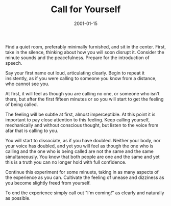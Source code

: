 ﻿---
layout: default
title: "Call for Yourself"
artist: "Roger-Pol Droit"
description: "from <i>101 Expériences de Philosophie Quotidienne</i> | <i>Translated from French</i>"
group: "Solo"
date: 2001-01-15
indexed: 2018-06-04
---
Find a quiet room, preferably minimally furnished, and sit in the center. First, take in the silence, thinking about how you will soon disrupt it. Consider the minute sounds and the peacefulness. Prepare for the introduction of speech.

Say your first name out loud, articulating clearly. Begin to repeat it insistently, as if you were calling to someone you know from a distance, who cannot see you.

At first, it will feel as though you are calling no one, or someone who isn't there, but after the first fifteen minutes or so you will start to get the feeling of being called.

The feeling will be subtle at first, almost imperceptible. At this point it is important to pay close attention to this feeling. Keep calling yourself, mechanically and without conscious thought, but listen to the voice from afar that is calling to you. 

You will start to dissociate, as if you have doubled. Neither your body, nor your voice has doubled, and yet you will feel as though the one who is calling and the one who is being called are not the same and the same simultaneously. You know that both people are one and the same and yet this is a truth you can no longer hold with full confidence.

Continue this experiment for some minuets, taking in as many aspects of the experience as you can. Cultivate the feeling of unease and dizziness as you become slightly freed from yourself. 

To end the experience simply call out "I'm coming!" as clearly and naturally as possible.
